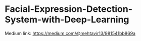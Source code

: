 # Facial-Expression-Detection-System-with-Deep-Learning
Medium link: https://medium.com/@mehtavir13/981541bb869a
